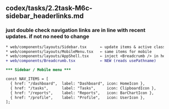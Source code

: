 ## codex/tasks/2.2task-M6c-sidebar_headerlinks.md

### just double check navigation links are in line with recent updates. if not no need to change
```diff
* web/components/layouts/Sidebar.tsx      ← update items & active class
* web/components/layouts/MobileMenu.tsx   ← same items for mobile
* web/components/layouts/AppShell.tsx     ← inject <Breadcrumb /> in header
+ web/components/Breadcrumb.tsx           ← NEW (reads usePathname)

*** Sidebar / Mobile menu ***

const NAV_ITEMS = [
  { href: "/dashboard",  label: "Dashboard", icon: HomeIcon },
  { href: "/tasks",      label: "Tasks",     icon: ClipboardIcon },
  { href: "/reports",    label: "Reports",   icon: BarChartIcon },
  { href: "/profile",    label: "Profile",   icon: UserIcon },
];